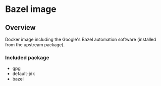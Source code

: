 # Bazel image

## Overview
Docker image including the Google's Bazel automation software (installed from the upstream package).

### Included package
* gpg
* default-jdk
* bazel
